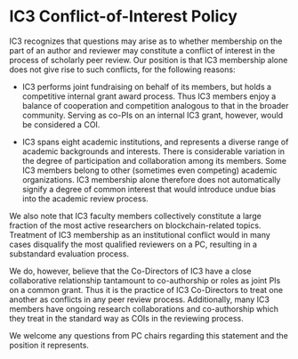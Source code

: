 # IC3 Conflict-of-Interest Policy

IC3 recognizes that questions may arise as to whether membership on the part of an author and reviewer may constitute a conflict of interest in the process of scholarly peer review. Our position is that IC3 membership alone does not give rise to such conflicts, for the following reasons:

- IC3 performs joint fundraising on behalf of its members, but holds a competitive internal grant award process. Thus IC3 members enjoy a balance of cooperation and competition analogous to that in the broader community. Serving as co-PIs on an internal IC3 grant, however, would be considered a COI.

- IC3 spans eight academic institutions, and represents a diverse range of academic backgrounds and interests. There is considerable variation in the degree of participation and collaboration among its members. Some IC3 members belong to other (sometimes even competing) academic organizations. IC3 membership alone therefore does not automatically signify a degree of common interest that would introduce undue bias into the academic review process.  

We also note that IC3 faculty members collectively constitute a large fraction of the most active researchers on blockchain-related topics. Treatment of IC3 membership as an institutional conflict would in many cases disqualify the most qualified reviewers on a PC, resulting in a substandard evaluation process.

We do, however, believe that the Co-Directors of IC3 have a close collaborative relationship tantamount to co-authorship or roles as joint PIs on a common grant. Thus it is the practice of IC3 Co-Directors to treat one another as conflicts in any peer review process. Additionally, many IC3 members have ongoing research collaborations and co-authorship which they treat in the standard way as COIs in the reviewing process.

We welcome any questions from PC chairs regarding this statement and the position it represents.
